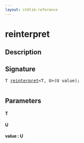 ```yaml
---
layout: stdlib-reference
---
```


# reinterpret

## Description





## Signature 

<pre>
<span class="code_type">T</span> <a href="/stdlib-reference/global-decls/reinterpret">reinterpret</a>&lt;<span class="code_type">T</span>, U&gt;(U <span class='code_param'>value</span>);

</pre>

## Parameters

#### T
#### U
#### value  : U

